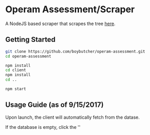 # Operam Assessment/Scraper

A NodeJS based scraper that scrapes the tree [here](http://imagenet.stanford.edu/synset?wnid=n02486410). 

## Getting Started

```sh
git clone https://github.com/boybutcher/operam-assessment.git
cd operam-assessment

npm install
cd client
npm install
cd ..

npm start
```

## Usage Guide (as of 9/15/2017)

Upon launch, the client will automatically fetch from the datase.

If the database is empty, click the ''
